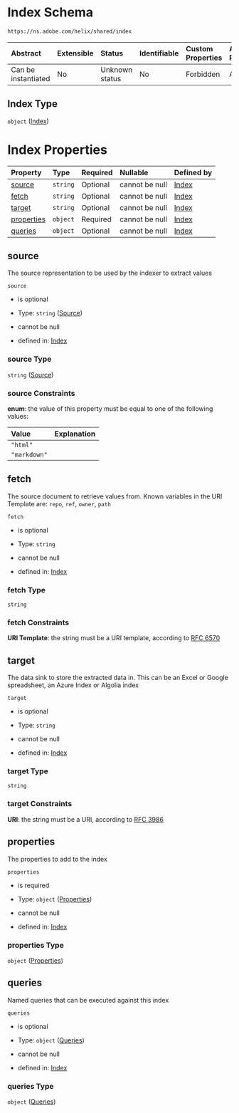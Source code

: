 # Index Schema

```txt
https://ns.adobe.com/helix/shared/index
```



| Abstract            | Extensible | Status         | Identifiable | Custom Properties | Additional Properties | Access Restrictions | Defined In                                                    |
| :------------------ | :--------- | :------------- | :----------- | :---------------- | :-------------------- | :------------------ | :------------------------------------------------------------ |
| Can be instantiated | No         | Unknown status | No           | Forbidden         | Allowed               | none                | [index.schema.json](index.schema.json "open original schema") |

## Index Type

`object` ([Index](index.md))

# Index Properties

| Property                  | Type     | Required | Nullable       | Defined by                                                                                               |
| :------------------------ | :------- | :------- | :------------- | :------------------------------------------------------------------------------------------------------- |
| [source](#source)         | `string` | Optional | cannot be null | [Index](index-properties-source.md "https://ns.adobe.com/helix/shared/index#/properties/source")         |
| [fetch](#fetch)           | `string` | Optional | cannot be null | [Index](index-properties-fetch.md "https://ns.adobe.com/helix/shared/index#/properties/fetch")           |
| [target](#target)         | `string` | Optional | cannot be null | [Index](index-properties-target.md "https://ns.adobe.com/helix/shared/index#/properties/target")         |
| [properties](#properties) | `object` | Required | cannot be null | [Index](index-properties-properties.md "https://ns.adobe.com/helix/shared/index#/properties/properties") |
| [queries](#queries)       | `object` | Optional | cannot be null | [Index](index-properties-queries.md "https://ns.adobe.com/helix/shared/index#/properties/queries")       |

## source

The source representation to be used by the indexer to extract values

`source`

*   is optional

*   Type: `string` ([Source](index-properties-source.md))

*   cannot be null

*   defined in: [Index](index-properties-source.md "https://ns.adobe.com/helix/shared/index#/properties/source")

### source Type

`string` ([Source](index-properties-source.md))

### source Constraints

**enum**: the value of this property must be equal to one of the following values:

| Value        | Explanation |
| :----------- | :---------- |
| `"html"`     |             |
| `"markdown"` |             |

## fetch

The source document to retrieve values from. Known variables in the URI Template are: `repo`, `ref`, `owner`, `path`

`fetch`

*   is optional

*   Type: `string`

*   cannot be null

*   defined in: [Index](index-properties-fetch.md "https://ns.adobe.com/helix/shared/index#/properties/fetch")

### fetch Type

`string`

### fetch Constraints

**URI Template**: the string must be a URI template, according to [RFC 6570](https://tools.ietf.org/html/rfc6570 "check the specification")

## target

The data sink to store the extracted data in. This can be an Excel or Google spreadsheet, an Azure Index or Algolia index

`target`

*   is optional

*   Type: `string`

*   cannot be null

*   defined in: [Index](index-properties-target.md "https://ns.adobe.com/helix/shared/index#/properties/target")

### target Type

`string`

### target Constraints

**URI**: the string must be a URI, according to [RFC 3986](https://tools.ietf.org/html/rfc3986 "check the specification")

## properties

The properties to add to the index

`properties`

*   is required

*   Type: `object` ([Properties](index-properties-properties.md))

*   cannot be null

*   defined in: [Index](index-properties-properties.md "https://ns.adobe.com/helix/shared/index#/properties/properties")

### properties Type

`object` ([Properties](index-properties-properties.md))

## queries

Named queries that can be executed against this index

`queries`

*   is optional

*   Type: `object` ([Queries](index-properties-queries.md))

*   cannot be null

*   defined in: [Index](index-properties-queries.md "https://ns.adobe.com/helix/shared/index#/properties/queries")

### queries Type

`object` ([Queries](index-properties-queries.md))
